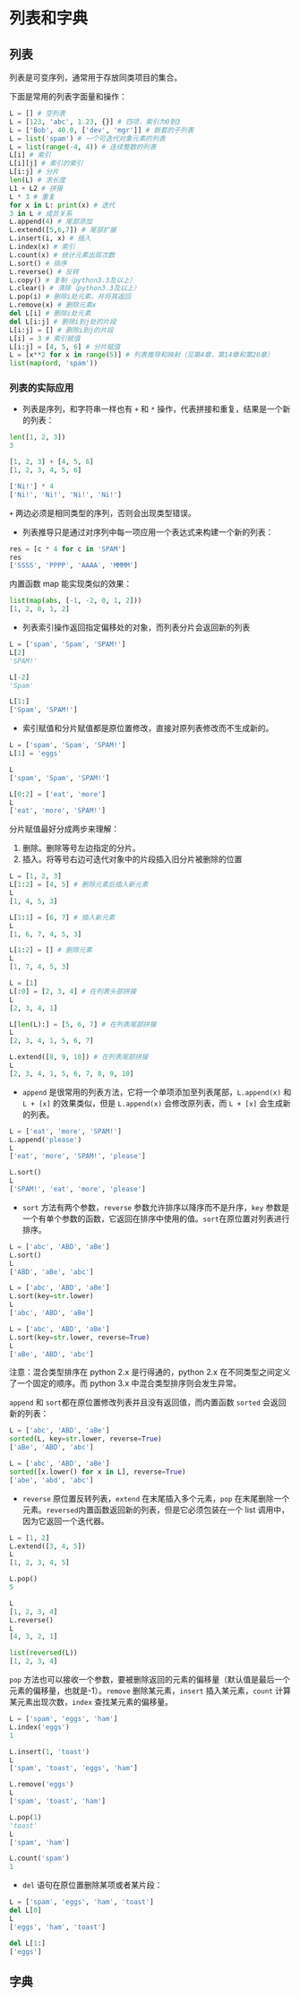 # 列表和字典

## 列表

列表是可变序列，通常用于存放同类项目的集合。

下面是常用的列表字面量和操作：

```python
L = [] # 空列表
L = [123, 'abc', 1.23, {}] # 四项，索引为0到3
L = ['Bob', 40.0, ['dev', 'mgr']] # 嵌套的子列表
L = list('spam') # 一个可迭代对象元素的列表
L = list(range(-4, 4)) # 连续整数的列表
L[i] # 索引
L[i][j] # 索引的索引
L[i:j] # 分片
len(L) # 求长度
L1 + L2 # 拼接
L * 3 # 重复
for x in L: print(x) # 迭代
3 in L # 成员关系
L.append(4) # 尾部添加
L.extend([5,6,7]) # 尾部扩展
L.insert(i, x) # 插入
L.index(x) # 索引
L.count(x) # 统计元素出现次数
L.sort() # 排序
L.reverse() # 反转
L.copy() # 复制（python3.3及以上）
L.clear() # 清除（python3.3及以上）
L.pop(i) # 删除i处元素，并将其返回
L.remove(x) # 删除元素x
del L[i] # 删除i处元素
del L[i:j] # 删除i到j处的片段
L[i:j] = [] # 删除i到j的片段
L[i] = 3 # 索引赋值
L[i:j] = [4, 5, 6] # 分片赋值
L = [x**2 for x in range(5)] # 列表推导和映射（见第4章，第14章和第20章）
list(map(ord, 'spam'))
```

### 列表的实际应用

* 列表是序列，和字符串一样也有 `+` 和 `*` 操作，代表拼接和重复，结果是一个新的列表：

```python
len([1, 2, 3])
3

[1, 2, 3] + [4, 5, 6]
[1, 2, 3, 4, 5, 6]

['Ni!'] * 4
['Ni!', 'Ni!', 'Ni!', 'Ni!']
```

`+` 两边必须是相同类型的序列，否则会出现类型错误。

* 列表推导只是通过对序列中每一项应用一个表达式来构建一个新的列表：

```python
res = [c * 4 for c in 'SPAM']
res
['SSSS', 'PPPP', 'AAAA', 'MMMM']
```

内置函数 map 能实现类似的效果：

```python
list(map(abs, [-1, -2, 0, 1, 2]))
[1, 2, 0, 1, 2]
```

* 列表索引操作返回指定偏移处的对象，而列表分片会返回新的列表

```python
L = ['spam', 'Spam', 'SPAM!']
L[2]
'SPAM!'

L[-2]
'Spam'

L[1:]
['Spam', 'SPAM!']
```

* 索引赋值和分片赋值都是原位置修改，直接对原列表修改而不生成新的。

```python
L = ['spam', 'Spam', 'SPAM!']
L[1] = 'eggs'

L
['spam', 'Spam', 'SPAM!']

L[0:2] = ['eat', 'more']
L
['eat', 'more', 'SPAM!']
```

分片赋值最好分成两步来理解：

1. 删除。删除等号左边指定的分片。
2. 插入。将等号右边可迭代对象中的片段插入旧分片被删除的位置

```python
L = [1, 2, 3]
L[1:2] = [4, 5] # 删除元素后插入新元素
L
[1, 4, 5, 3]

L[1:1] = [6, 7] # 插入新元素
L
[1, 6, 7, 4, 5, 3]

L[1:2] = [] # 删除元素
L
[1, 7, 4, 5, 3]

L = [1]
L[:0] = [2, 3, 4] # 在列表头部拼接
L
[2, 3, 4, 1]

L[len(L):] = [5, 6, 7] # 在列表尾部拼接
L
[2, 3, 4, 1, 5, 6, 7]

L.extend([8, 9, 10]) # 在列表尾部拼接
L
[2, 3, 4, 1, 5, 6, 7, 8, 9, 10]
```

* `append` 是很常用的列表方法，它将一个单项添加至列表尾部，`L.append(x)` 和 `L + [x]` 的效果类似，但是 `L.append(x)` 会修改原列表，而 `L + [x]` 会生成新的列表。

```python
L = ['eat', 'more', 'SPAM!']
L.append('please')
L
['eat', 'more', 'SPAM!', 'please']

L.sort()
L
['SPAM!', 'eat', 'more', 'please']
```

* `sort` 方法有两个参数，`reverse` 参数允许排序以降序而不是升序，`key` 参数是一个有单个参数的函数，它返回在排序中使用的值。`sort`在原位置对列表进行排序。

```python
L = ['abc', 'ABD', 'aBe']
L.sort()
L
['ABD', 'aBe', 'abc']

L = ['abc', 'ABD', 'aBe']
L.sort(key=str.lower)
L
['abc', 'ABD', 'aBe']

L = ['abc', 'ABD', 'aBe']
L.sort(key=str.lower, reverse=True)
L
['aBe', 'ABD', 'abc']
```

注意：混合类型排序在 python 2.x 是行得通的，python 2.x 在不同类型之间定义了一个固定的顺序。而 python 3.x 中混合类型排序则会发生异常。<br>

`append` 和 `sort`都在原位置修改列表并且没有返回值，而内置函数 `sorted` 会返回新的列表： 

```python
L = ['abc', 'ABD', 'aBe']
sorted(L, key=str.lower, reverse=True)
['aBe', 'ABD', 'abc']

L = ['abc', 'ABD', 'aBe']
sorted([x.lower() for x in L], reverse=True)
['abe', 'abd', 'abc']
```

* `reverse` 原位置反转列表，`extend` 在末尾插入多个元素，`pop` 在末尾删除一个元素。`reversed`内置函数返回新的列表，但是它必须包装在一个 list 调用中，因为它返回一个迭代器。

```python
L = [1, 2]
L.extend([3, 4, 5])
L
[1, 2, 3, 4, 5]

L.pop()
5

L
[1, 2, 3, 4]
L.reverse()
L
[4, 3, 2, 1]

list(reversed(L))
[1, 2, 3, 4]
```

`pop` 方法也可以接收一个参数，要被删除返回的元素的偏移量（默认值是最后一个元素的偏移量，也就是-1）。`remove` 删除某元素，`insert` 插入某元素，`count` 计算某元素出现次数，`index` 查找某元素的偏移量。

```python
L = ['spam', 'eggs', 'ham']
L.index('eggs')
1

L.insert(1, 'toast')
L
['spam', 'toast', 'eggs', 'ham']

L.remove('eggs')
L
['spam', 'toast', 'ham']

L.pop(1)
'toast'
L
['spam', 'ham']

L.count('spam')
1
```

* `del` 语句在原位置删除某项或者某片段：

```python
L = ['spam', 'eggs', 'ham', 'toast']
del L[0]
L
['eggs', 'ham', 'toast']

del L[1:]
['eggs']
```

## 字典

